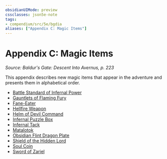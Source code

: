 ```yaml
---
obsidianUIMode: preview
cssclasses: json5e-note
tags:
- compendium/src/5e/bgdia
aliases: ["Appendix C: Magic Items"]
---
```

# Appendix C: Magic Items
*Source: Baldur's Gate: Descent Into Avernus, p. 223* 

This appendix describes new magic items that appear in the adventure and presents them in alphabetical order.

- [Battle Standard of Infernal Power](Mechanics/items/battle-standard-of-infernal-power-bgdia.md)  
- [Gauntlets of Flaming Fury](Mechanics/items/gauntlets-of-flaming-fury-bgdia.md)  
- [Fane-Eater](Mechanics/items/fane-eater-bgdia.md)  
- [Hellfire Weapon](Mechanics/items/hellfire-weapon-bgdia.md)  
- [Helm of Devil Command](Mechanics/items/helm-of-devil-command-bgdia.md)  
- [Infernal Puzzle Box](Mechanics/items/infernal-puzzle-box-bgdia.md)  
- [Infernal Tack](Mechanics/items/infernal-tack-mtf.md)  
- [Matalotok](Mechanics/items/matalotok-bgdia.md)  
- [Obsidian Flint Dragon Plate](Mechanics/items/obsidian-flint-dragon-plate-bgdia.md)  
- [Shield of the Hidden Lord](Mechanics/items/shield-of-the-hidden-lord-bgdia.md)  
- [Soul Coin](Mechanics/items/soul-coin-bgdia.md)  
- [Sword of Zariel](Mechanics/items/sword-of-zariel-bgdia.md)